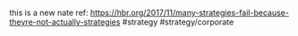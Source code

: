 this is a new nate 
 ref: https://hbr.org/2017/11/many-strategies-fail-because-theyre-not-actually-strategies
#strategy #strategy/corporate